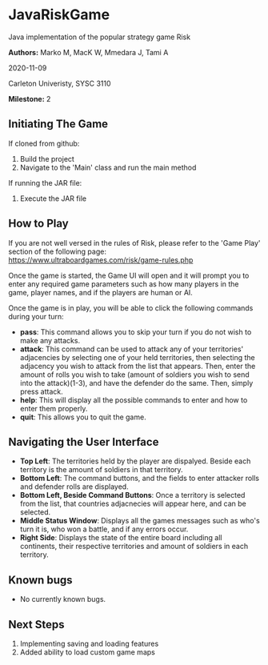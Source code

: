 # JavaRiskGame
Java implementation of the popular strategy game Risk

**Authors:** Marko M, MacK W, Mmedara J, Tami A

2020-11-09

Carleton Univeristy, SYSC 3110

**Milestone:** 2

## Initiating The Game

If cloned from github:
1. Build the project
2. Navigate to the 'Main' class and run the main method

If running the JAR file:
1. Execute the JAR file

## How to Play 

If you are not well versed in the rules of Risk, please refer to the 'Game Play' section of the following page:
https://www.ultraboardgames.com/risk/game-rules.php

Once the game is started, the Game UI will open and it will prompt you to enter any required game parameters such as how many players in the game, player names, and if the players are human or AI.

Once the game is in play, you will be able to click the following commands during your turn:

- **pass**: This command allows you to skip your turn if you do not wish to make any attacks.
- **attack**: This command can be used to attack any of your territories' adjacencies by selecting one of your held territories, then selecting the adjacency you wish to attack from the list that appears. Then, enter the amount of rolls you wish to take (amount of soldiers you wish to send into the attack)(1-3), and have the defender do the same. Then, simply press attack.  
- **help**: This will display all the possible commands to enter and how to enter them properly.
- **quit**: This allows you to quit the game.

## Navigating the User Interface

- **Top Left**: The territories held by the player are dispalyed. Beside each territory is the amount of soldiers in that territory.
- **Bottom Left**: The command buttons, and the fields to enter attacker rolls and defender rolls are displayed.
- **Bottom Left, Beside Command Buttons**: Once a territory is selected from the list, that countries adjacnecies will appear here, and can be selected.
- **Middle Status Window**: Displays all the games messages such as who's turn it is, who won a battle, and if any errors occur. 
- **Right Side**: Displays the state of the entire board including all continents, their respective territories and amount of soldiers in each territory.


## Known bugs 

- No currently known bugs. 

## Next Steps
1. Implementing saving and loading features
2. Added ability to load custom game maps
